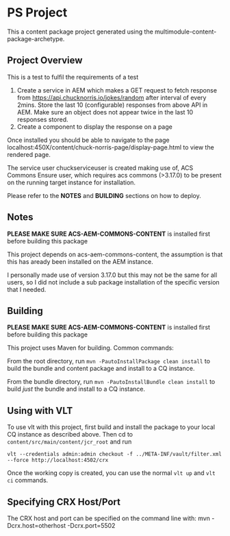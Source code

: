 PS Project
========

This a content package project generated using the multimodule-content-package-archetype.

Project Overview
--------

This is a test to fulfil the requirements of a test
1.	Create a service in AEM which makes a GET request to fetch response from https://api.chucknorris.io/jokes/random after interval of every 2mins. Store the last 10 (configurable) responses from above API in AEM.
    Make sure an object does not appear twice in the last 10 responses stored.
2.	Create a component to display the response on a page

Once installed you should be able to navigate to the page localhost:450X/content/chuck-norris-page/display-page.html to view the rendered page.

The service user chuckserviceuser is created making use of, ACS Commons Ensure user, which requires acs commons (>3.17.0) to be present on the running target instance for installation. 

Please refer to the **NOTES** and **BUILDING** sections on how to deploy.

Notes
--------

**PLEASE MAKE SURE ACS-AEM-COMMONS-CONTENT** is installed first before building this package

This project depends on acs-aem-commons-content, the assumption is that this has aready 
been installed on the AEM instance.

I personally made use of version 3.17.0 but this may not be the same for all users, so I 
did not include a sub package installation of the specific version that I needed.


Building
--------

**PLEASE MAKE SURE ACS-AEM-COMMONS-CONTENT** is installed first before building this package

This project uses Maven for building. Common commands:

From the root directory, run ``mvn -PautoInstallPackage clean install`` to build the bundle and content package and install to a CQ instance.

From the bundle directory, run ``mvn -PautoInstallBundle clean install`` to build *just* the bundle and install to a CQ instance.

Using with VLT
--------------

To use vlt with this project, first build and install the package to your local CQ instance as described above. Then cd to `content/src/main/content/jcr_root` and run

    vlt --credentials admin:admin checkout -f ../META-INF/vault/filter.xml --force http://localhost:4502/crx

Once the working copy is created, you can use the normal ``vlt up`` and ``vlt ci`` commands.

Specifying CRX Host/Port
------------------------

The CRX host and port can be specified on the command line with:
mvn -Dcrx.host=otherhost -Dcrx.port=5502 <goals>


